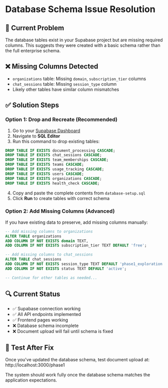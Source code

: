 # Database Schema Issue Resolution

## 🚨 Current Problem
The database tables exist in your Supabase project but are missing required columns. This suggests they were created with a basic schema rather than the full enterprise schema.

## ❌ Missing Columns Detected
- `organizations` table: Missing `domain`, `subscription_tier` columns
- `chat_sessions` table: Missing `session_type` column  
- Likely other tables have similar column mismatches

## ✅ Solution Steps

### Option 1: Drop and Recreate (Recommended)
1. Go to your [Supabase Dashboard](https://supabase.com/dashboard/project/hshmedkrowhzsyngmruc)
2. Navigate to **SQL Editor**
3. Run this command to drop existing tables:
```sql
DROP TABLE IF EXISTS document_processing CASCADE;
DROP TABLE IF EXISTS chat_sessions CASCADE;
DROP TABLE IF EXISTS team_memberships CASCADE;
DROP TABLE IF EXISTS teams CASCADE;
DROP TABLE IF EXISTS usage_tracking CASCADE;
DROP TABLE IF EXISTS users CASCADE;
DROP TABLE IF EXISTS organizations CASCADE;
DROP TABLE IF EXISTS health_check CASCADE;
```
4. Copy and paste the complete contents from `database-setup.sql`
5. Click **Run** to create tables with correct schema

### Option 2: Add Missing Columns (Advanced)
If you have existing data to preserve, add missing columns manually:
```sql
-- Add missing columns to organizations
ALTER TABLE organizations 
ADD COLUMN IF NOT EXISTS domain TEXT,
ADD COLUMN IF NOT EXISTS subscription_tier TEXT DEFAULT 'free';

-- Add missing columns to chat_sessions  
ALTER TABLE chat_sessions
ADD COLUMN IF NOT EXISTS session_type TEXT DEFAULT 'phase1_exploration',
ADD COLUMN IF NOT EXISTS status TEXT DEFAULT 'active';

-- Continue for other tables as needed...
```

## 🔍 Current Status
- ✅ Supabase connection working
- ✅ All API endpoints implemented
- ✅ Frontend pages working
- ❌ Database schema incomplete
- ❌ Document upload will fail until schema is fixed

## 🧪 Test After Fix
Once you've updated the database schema, test document upload at:
http://localhost:3000/phase1

The system should work fully once the database schema matches the application expectations.